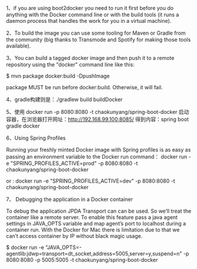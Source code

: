 1、if you are using boot2docker you need to run it first before you do anything with the Docker command line or with the build tools (it runs a daemon process that handles the work for you in a virtual machine).

2、To build the image you can use some tooling for Maven or Gradle from the community (big thanks to Transmode and Spotify for making those tools available).

3、You can build a tagged docker image and then push it to a remote repository using the "docker" command line like this:

  $ mvn package docker:build -DpushImage
  
  package MUST be run before docker:build. Otherwise, it will fail.
  
  4、gradle构建则是：./gradlew build buildDocker
  
  5、使用  docker run -p 8080:8080 -t chaokunyang/spring-boot-docker
  启动容器，在浏览器打开网址：http://192.168.99.100:8085/ 得到内容：spring boot gradle docker
  
  6、Using Spring Profiles
    
   Running your freshly minted Docker image with Spring profiles is as easy as passing an environment variable to the Docker run command：
   docker run -e "SPRING_PROFILES_ACTIVE=prod" -p 8080:8080 -t chaokunyang/spring-boot-docker
   
   or :
   docker run -e "SPRING_PROFILES_ACTIVE=dev" -p 8080:8080 -t chaokunyang/spring-boot-docker
   
 7、
 Debugging the application in a Docker container
 
 To debug the application JPDA Transport can can be used. So we’ll treat the container like a remote server. To enable this feature pass a java agent settings in JAVA_OPTS variable and map agent’s port to localhost during a container run. With the Docker for Mac there is limitation due to that we can’t access container by IP without black magic usage.
 
 $ docker run -e "JAVA_OPTS=-agentlib:jdwp=transport=dt_socket,address=5005,server=y,suspend=n" -p 8080:8080 -p 5005:5005 -t chaokunyang/spring-boot-docker


